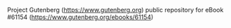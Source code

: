 Project Gutenberg (https://www.gutenberg.org) public repository for eBook #61154 (https://www.gutenberg.org/ebooks/61154)

